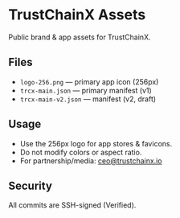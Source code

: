 # TrustChainX Assets

Public brand & app assets for TrustChainX.

## Files
- `logo-256.png` — primary app icon (256px)
- `trcx-main.json` — primary manifest (v1)
- `trcx-main-v2.json` — manifest (v2, draft)

## Usage
- Use the 256px logo for app stores & favicons.
- Do not modify colors or aspect ratio.
- For partnership/media: ceo@trustchainx.io

## Security
All commits are SSH-signed (Verified).
